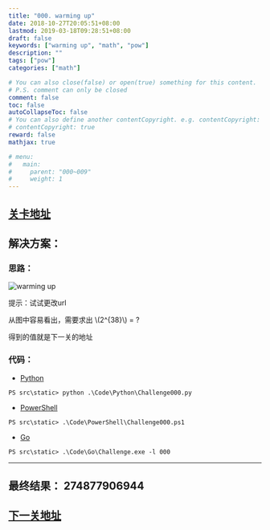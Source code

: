 ```yaml
---
title: "000. warming up"
date: 2018-10-27T20:05:51+08:00
lastmod: 2019-03-18T09:28:51+08:00
draft: false
keywords: ["warming up", "math", "pow"]
description: ""
tags: ["pow"]
categories: ["math"]

# You can also close(false) or open(true) something for this content.
# P.S. comment can only be closed
comment: false
toc: false
autoCollapseToc: false
# You can also define another contentCopyright. e.g. contentCopyright: "This is another copyright."
# contentCopyright: true
reward: false
mathjax: true

# menu:
#   main:
#     parent: "000~009"
#     weight: 1
---
```


## [关卡地址][1]

## 解决方案：

### 思路：

![warming up][a]

提示：试试更改url

从图中容易看出，需要求出 \\(2^{38}\\) = ?

得到的值就是下一关的地址

### 代码：

* [Python][2]

```
PS src\static> python .\Code\Python\Challenge000.py
```

* [PowerShell][3]

```
PS src\static> .\Code\PowerShell\Challenge000.ps1
```

* [Go][4]

```
PS src\static> .\Code\Go\Challenge.exe -l 000
```

---
## 最终结果： 274877906944

## [下一关地址][5]

[1]: http://www.pythonchallenge.com/pc/def/0.html
[2]: ../../Code/Python/Challenge000.py "点我查看源码"
[3]: ../../Code/PowerShell/Challenge000.ps1 "点我查看源码"
[4]: ../../Code/Go/Challenge000.go "点我查看源码"
[5]: http://www.pythonchallenge.com/pc/def/274877906944.html

[a]: ../../Image/000/calc.jpg "warming up"
